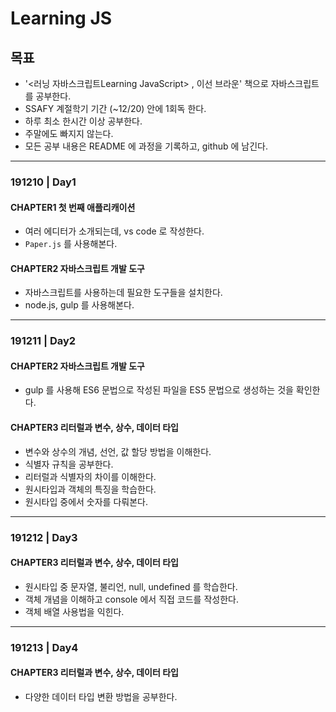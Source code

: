 # Learning JS

## 목표

- '<러닝 자바스크립트Learning JavaScript> , 이선 브라운'  책으로 자바스크립트를 공부한다.
- SSAFY 계절학기 기간 (~12/20) 안에 1회독 한다.
- 하루 최소 한시간 이상 공부한다.
- 주말에도 빠지지 않는다.
- 모든 공부 내용은 README 에 과정을 기록하고, github 에 남긴다. 

---

### 191210 | Day1

#### CHAPTER1 첫 번째 애플리캐이션

- 여러 에디터가 소개되는데, vs code 로 작성한다.
- `Paper.js` 를 사용해본다.

#### CHAPTER2 자바스크립트 개발 도구

- 자바스크립트를 사용하는데 필요한 도구들을 설치한다.
- node.js, gulp 를 사용해본다.

---

### 191211 | Day2

#### CHAPTER2 자바스크립트 개발 도구

- gulp 를 사용해 ES6 문법으로 작성된 파일을 ES5 문법으로 생성하는 것을 확인한다.

#### CHAPTER3 리터럴과 변수, 상수, 데이터 타입

- 변수와 상수의 개념, 선언, 값 할당 방법을 이해한다.
- 식별자 규칙을 공부한다.
- 리터럴과 식별자의 차이를 이해한다.
- 원시타입과 객체의 특징을 학습한다.
- 원시타입 중에서 숫자를 다뤄본다.

---

### 191212 | Day3

#### CHAPTER3 리터럴과 변수, 상수, 데이터 타입

- 원시타입 중 문자열, 불리언, null, undefined 를 학습한다.
- 객체 개념을 이해하고 console 에서 직접 코드를 작성한다.
- 객체 배열 사용법을 익힌다.

---

### 191213 | Day4

#### CHAPTER3 리터럴과 변수, 상수, 데이터 타입

- 다양한 데이터 타입 변환 방법을 공부한다.